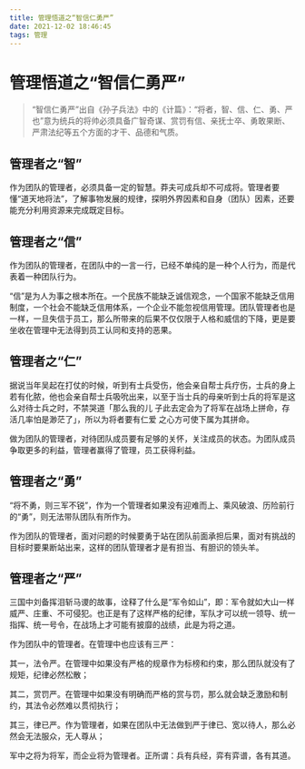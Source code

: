 ```yaml
---
title: 管理悟道之“智信仁勇严”
date: 2021-12-02 18:46:45
tags: 管理
---
```


# 管理悟道之“智信仁勇严”

> “智信仁勇严”出自《孙子兵法》中的《计篇》：“将者，智、信、仁、勇、严也”意为统兵的将帅必须具备广智奇谋、赏罚有信、亲抚士卒、勇敢果断、严肃法纪等五个方面的才干、品德和气质。

## 管理者之“智”

作为团队的管理者，必须具备一定的智慧。莽夫可成兵却不可成将。管理者要懂“道天地将法”，了解事物发展的规律，探明外界因素和自身（团队）因素，还要能充分利用资源来完成既定目标。

## 管理者之“信”

作为团队的管理者，在团队中的一言一行，已经不单纯的是一种个人行为，而是代表着一种团队行为。

“信”是为人为事之根本所在。一个民族不能缺乏诚信观念，一个国家不能缺乏信用制度，一个社会不能缺乏信用体系，一个企业不能忽视信用管理。团队管理者也是一样，一旦失信于员工，那么所带来的后果不仅仅限于人格和威信的下降，更是要坐收在管理中无法得到员工认同和支持的恶果。

## 管理者之“仁”

据说当年吴起在打仗的时候，听到有士兵受伤，他会亲自帮士兵疗伤，士兵的身上若有化脓，他也会亲自帮士兵吸吮出来，以至于当士兵的母亲听到士兵的将军是这么对待士兵之时，不禁哭道「那么我的儿 子此去定会为了将军在战场上拼命，存活几率怕是渺茫了」，所以为将者要有仁爱 之心方可使下属为其拼命。

做为团队的管理者，对待团队成员要有足够的关怀，关注成员的状态。为团队成员争取更多的利益，管理者赢得了管理，员工获得利益。

## 管理者之“勇”

“将不勇，则三军不锐”，作为一个管理者如果没有迎难而上、乘风破浪、历险前行的“勇”，则无法带队团队有所作为。

作为团队的管理者，面对问题的时候要勇于站在团队前面承担后果，面对有挑战的目标时要果断站出来，这样的团队管理者才是有担当、有胆识的领头羊。

## 管理者之“严”

三国中刘备挥泪斩马谡的故事，诠释了什么是“军令如山”，即：军令就如大山一样威严、庄重、不可侵犯。也正是有了这样严格的纪律，军队才可以统一领导、统一指挥、统一号令，在战场上才可能有披靡的战绩，此是为将之道。

作为团队中的管理者。在管理中也应该有三严：

其一，法令严。在管理中如果没有严格的规章作为标榜和约束，那么团队就没有了规矩，纪律必然松散；

其二，赏罚严。在管理中如果没有明确而严格的赏与罚，那么就会缺乏激励和制约，其法令必然难以贯彻执行；

其三，律已严。作为管理者，如果在团队中无法做到严于律已、宽以待人，那么必然会无法服众，无人尊从；

军中之将为将军，而企业将为管理者。正所谓：兵有兵经，弈有弈谱，各有其道。